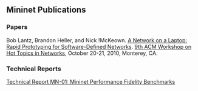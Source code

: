 <!-- %META:TOPICINFO{author="BobLantz" date="1340909352" format="1.1" reprev="1.4" version="1.4"}% -->
<!-- %META:TOPICPARENT{name="Mininet"}% -->
<!-- Use our custom page layout:
* Set VIEW_TEMPLATE = [MininetView](MininetView)
-->


Mininet Publications
---------------------


### Papers

Bob Lantz, Brandon Heller, and Nick !McKeown. [A Network on a Laptop: Rapid Prototyping for Software-Defined Networks](%ATTACHURL%/a19-lantz.pdf). [9th ACM Workshop on Hot Topics in Networks](http://conferences.sigcomm.org/hotnets/2010/program), October 20-21, 2010, Monterey, CA.


### Technical Reports

[Technical Report MN-01: Mininet Performance Fidelity Benchmarks](%ATTACHURL%/tr.pdf)

<!-- %META:FILEATTACHMENT{name="a19-lantz.pdf" attachment="a19-lantz.pdf" attr="" comment="[Lantz2010] %22A Network in a Laptop: Rapid Prototyping for Software-Defined Networks%22, [HotNets](HotNets) IX" date="1287556280" path="a19-lantz.pdf" size="381244" stream="IO::File=GLOB(0x90c486c)" tmpFilename="/usr/tmp/CGItemp18254" user="BobLantz" version="1"}% -->
<!-- %META:FILEATTACHMENT{name="tr.pdf" attachment="tr.pdf" attr="" comment="Technical Report MN-01: Mininet Performance Fidelity Benchmarks" date="1339117744" path="tr.pdf" size="749871" stream="IO::File=GLOB(0xb00c0e4)" tmpFilename="/usr/tmp/CGItemp35146" user="BobLantz" version="2"}% -->
